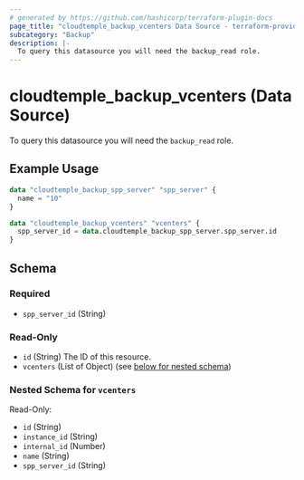 ```yaml
---
# generated by https://github.com/hashicorp/terraform-plugin-docs
page_title: "cloudtemple_backup_vcenters Data Source - terraform-provider-cloudtemple"
subcategory: "Backup"
description: |-
  To query this datasource you will need the backup_read role.
---
```


# cloudtemple_backup_vcenters (Data Source)

To query this datasource you will need the `backup_read` role.

## Example Usage

```terraform
data "cloudtemple_backup_spp_server" "spp_server" {
  name = "10"
}

data "cloudtemple_backup_vcenters" "vcenters" {
  spp_server_id = data.cloudtemple_backup_spp_server.spp_server.id
}
```

<!-- schema generated by tfplugindocs -->
## Schema

### Required

- `spp_server_id` (String)

### Read-Only

- `id` (String) The ID of this resource.
- `vcenters` (List of Object) (see [below for nested schema](#nestedatt--vcenters))

<a id="nestedatt--vcenters"></a>
### Nested Schema for `vcenters`

Read-Only:

- `id` (String)
- `instance_id` (String)
- `internal_id` (Number)
- `name` (String)
- `spp_server_id` (String)


